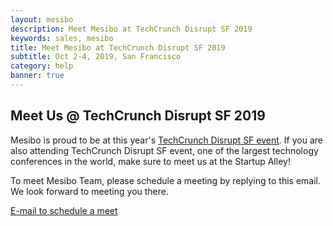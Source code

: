 ```yaml
---
layout: mesibo
description: Meet Mesibo at TechCrunch Disrupt SF 2019
keywords: sales, mesibo
title: Meet Mesibo at TechCrunch Disrupt SF 2019
subtitle: Oct 2-4, 2019, San Francisco
category: help
banner: true
---
```

<!-- main-container start -->
<!-- ================ -->
<section class="section main-container">
<div class="container">
<div class="row justify-content-md-center">
<div class="col-lg-8">
<h2 class="text-center mt-4">Meet Us @ <strong>TechCrunch Disrupt SF 2019</strong></h2>
<div class="separator"></div>
<p class="large text-center">
Mesibo is proud to be at this year's <a href="http://techcrunch.com/events/disrupt-sf-2019/">TechCrunch Disrupt SF event</a>. If you are also attending TechCrunch Disrupt SF event, one of the largest technology conferences in the world, make sure to meet us at the Startup Alley!
</p>
<p class="large text-center">
To meet Mesibo Team, please schedule a meeting by replying to this email. We look forward to meeting you there.
</p>
<div class="row justify-content-md-center">
<a href="mailto:sales@mesibo.com" class="btn btn-default-transparent radius-50">E-mail to schedule a meet</a>
</div>
</div>
</div>
</div>
</section>
<!-- section end -->

